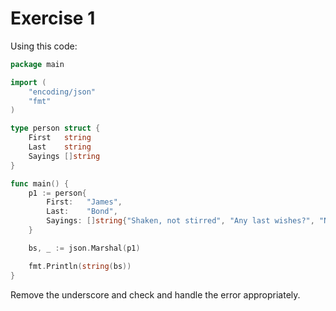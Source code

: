 # Exercise 1

Using this code:

```go
package main

import (
	"encoding/json"
	"fmt"
)

type person struct {
	First   string
	Last    string
	Sayings []string
}

func main() {
	p1 := person{
		First:   "James",
		Last:    "Bond",
		Sayings: []string{"Shaken, not stirred", "Any last wishes?", "Never say never"},
	}

	bs, _ := json.Marshal(p1)

	fmt.Println(string(bs))
}
```

Remove the underscore and check and handle the error appropriately.
